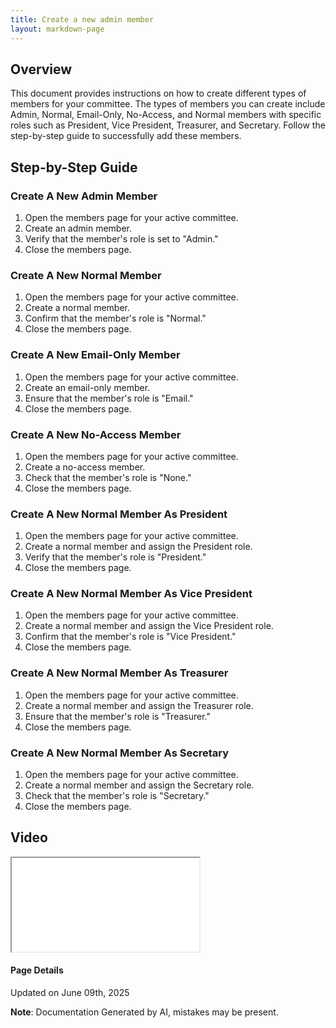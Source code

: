 ```yaml
---
title: Create a new admin member
layout: markdown-page
---
```

## Overview

This document provides instructions on how to create different types of members for your committee. The types of members you can create include Admin, Normal, Email-Only, No-Access, and Normal members with specific roles such as President, Vice President, Treasurer, and Secretary. Follow the step-by-step guide to successfully add these members.

## Step-by-Step Guide

### Create A New Admin Member
1. Open the members page for your active committee.
2. Create an admin member.
3. Verify that the member's role is set to "Admin."
4. Close the members page.

### Create A New Normal Member
1. Open the members page for your active committee.
2. Create a normal member.
3. Confirm that the member's role is "Normal."
4. Close the members page.

### Create A New Email-Only Member
1. Open the members page for your active committee.
2. Create an email-only member.
3. Ensure that the member's role is "Email."
4. Close the members page.

### Create A New No-Access Member
1. Open the members page for your active committee.
2. Create a no-access member.
3. Check that the member's role is "None."
4. Close the members page.

### Create A New Normal Member As President
1. Open the members page for your active committee.
2. Create a normal member and assign the President role.
3. Verify that the member's role is "President."
4. Close the members page.

### Create A New Normal Member As Vice President
1. Open the members page for your active committee.
2. Create a normal member and assign the Vice President role.
3. Confirm that the member's role is "Vice President."
4. Close the members page.

### Create A New Normal Member As Treasurer
1. Open the members page for your active committee.
2. Create a normal member and assign the Treasurer role.
3. Ensure that the member's role is "Treasurer."
4. Close the members page.

### Create A New Normal Member As Secretary
1. Open the members page for your active committee.
2. Create a normal member and assign the Secretary role.
3. Check that the member's role is "Secretary."
4. Close the members page.
## Video 
<div class="container my-5">
	<div class="embed-responsive embed-responsive-16by9">
		<iframe class="embed-responsive-item" src="..\media\members\create_a_new\Create_a_new_admin_member.webm" allowfullscreen></iframe>
	</div>
</div>



#### Page Details
Updated on June 09th, 2025

**Note**: Documentation Generated by AI, mistakes may be present.